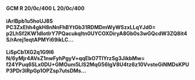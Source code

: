 #### GCM R 20/0c/400 L 20/0c/400
**iArlBpb1u5hoUJ8S**<br/>**PC3ZxEhh4gkH8nNnFhBYtGb31RDMDmWyWSzxLLqYJd0=**<br/>**p2LhSf2KW1dlotlrY7PQacukqItn0UYCOXDiryA8Gb0s3wGQcdW3ZQ8it4S/rArej1eqtAPMYi69ikLC...**<br/><br/>
**LiSpCb1XG2q1G9I6**<br/>**N/6yMjr4AVsZ1nwFyhPgyV+qqEbO7TlYrzSg3JikbMw=**<br/>**f24YPuq6SLx0DU+GMOum5LIS2MqG56lgV8U4tz6z10VvsteGiNMDsKPUP3PDr3IRpGp1OPZsp7utsDMs...**